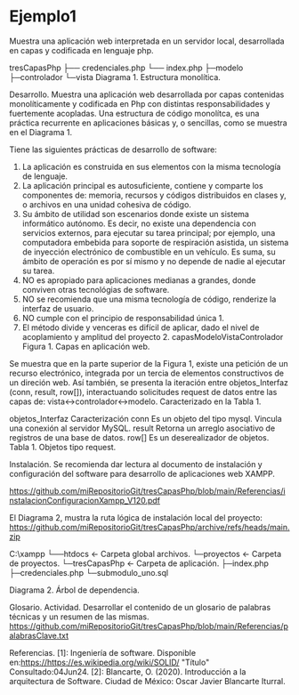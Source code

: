 # Ejemplo1
Muestra una aplicación web interpretada en un servidor local, desarrollada en capas y codificada en lenguaje php.

tresCapasPhp
├── credenciales.php
└── index.php
	├─modelo
	├─controlador
	└─vista
Diagrama 1. Estructura monolítica.

Desarrollo.
Muestra una aplicación web desarrollada por capas contenidas monolíticamente y codificada en Php con distintas responsabilidades y fuertemente acopladas. Una estructura de código monolítca, es una práctica recurrente en aplicaciones básicas y, o sencillas, como se muestra en el Diagrama 1.

Tiene las siguientes prácticas de desarrollo de software:

1. La aplicación es construida en sus elementos con la misma tecnología de lenguaje.
2. La aplicación principal es autosuficiente, contiene y comparte los componentes de: memoria, recursos y códigos distribuidos en clases y, o archivos en una unidad cohesiva de código.
3. Su ámbito de utilidad son escenarios donde existe un sistema informático autónomo. Es decir, no existe una dependencia con servicios externos, para ejecutar su tarea principal; por ejemplo, una computadora embebida para soporte de respiración asistida, un sistema de inyección electrónico de combustible en un vehículo. Es suma, su ámbito de operación es por sí mismo y no depende de nadie al ejecutar su tarea.
4. NO es apropiado para aplicaciones medianas a grandes, donde conviven otras tecnológias de software.
5. NO se recomienda que una misma tecnología de código, renderize la interfaz de usuario.
6. NO cumple con el principio de responsabilidad única 1.
7. El método divide y venceras es difícil de aplicar, dado el nivel de acoplamiento y amplitud del proyecto 2.
capasModeloVistaControlador
Figura 1. Capas en aplicación web.

Se muestra que en la parte superior de la Figura 1, existe una petición de un recurso electrónico, integrada por un tercia de elementos constructivos de un direción web. Así también, se presenta la iteración entre objetos_Interfaz (conn, result, row[]), interactuando solicitudes request de datos entre las capas de: vista↔controlador↔modelo. Caracterizado en la Tabla 1.

objetos_Interfaz	Caracterización
conn	Es un objeto del tipo mysql. Vincula una conexión al servidor MySQL.
result	Retorna un arreglo asociativo de registros de una base de datos.
row[]	Es un deserealizador de objetos.
Tabla 1. Objetos tipo request.

Instalación.
Se recomienda dar lectura al documento de instalación y configuración del software para desarrollo de aplicaciones web XAMPP.

https://github.com/miRepositorioGit/tresCapasPhp/blob/main/Referencias/instalacionConfiguracionXampp_V120.pdf

El Diagrama 2, mustra la ruta lógica de instalación local del proyecto: https://github.com/miRepositorioGit/tresCapasPhp/archive/refs/heads/main.zip

C:\xampp
└──htdocs					← Carpeta global archivos.
	└─proyectos				← Carpeta de proyectos.
		└─tresCapasPhp			← Carpeta de aplicación.
			├─index.php
			├─credenciales.php
			└─submodulo_uno.sql
	
Diagrama 2. Árbol de dependencia.

Glosario.
Actividad.
Desarrollar el contenido de un glosario de palabras técnicas y un resumen de las mismas. https://github.com/miRepositorioGit/tresCapasPhp/blob/main/Referencias/palabrasClave.txt

Referencias.
 [1]: Ingeniería de software.
 Disponible en:<https://https://es.wikipedia.org/wiki/SOLID/> "Título"
 Consultado:04Jun24.
[2]: Blancarte, O. (2020). Introducción a la arquitectura de Software. 
Ciudad de México: Oscar Javier Blancarte Iturral.
